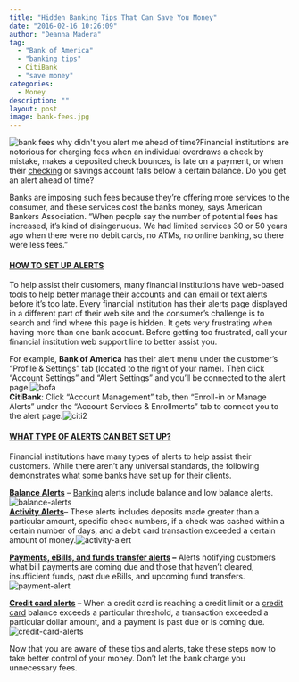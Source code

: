 ```yaml
---
title: "Hidden Banking Tips That Can Save You Money"
date: "2016-02-16 10:26:09"
author: "Deanna Madera"
tag:
  - "Bank of America"
  - "banking tips"
  - CitiBank
  - "save money"
categories:
  - Money
description: ""
layout: post
image: bank-fees.jpg
---
```


![bank fees why didn't you alert me ahead of time?](http://mt2.wpengine.com/wp-content/uploads/2015/11/bank-fees.jpg)Financial institutions are notorious for charging fees when an individual overdraws a check by mistake, makes a deposited check bounces, is late on a payment, or when their [checking](/how-to-get-your-moneys-worth-from-checking-accounts) or savings account falls below a certain balance. Do you get an alert ahead of time?

Banks are imposing such fees because they’re offering more services to the consumer, and these services cost the banks money, says American Bankers Association. “When people say the number of potential fees has increased, it’s kind of disingenuous. We had limited services 30 or 50 years ago when there were no debit cards, no ATMs, no online banking, so there were less fees.”

#### **<span style="text-decoration: underline;">HOW TO SET UP ALERTS</span>**

To help assist their customers, many financial institutions have web-based tools to help better manage their accounts and can email or text alerts before it’s too late. Every financial institution has their alerts page displayed in a different part of their web site and the consumer’s challenge is to search and find where this page is hidden. It gets very frustrating when having more than one bank account. Before getting too frustrated, call your financial institution web support line to better assist you.

For example, **Bank of America** has their alert menu under the customer’s “Profile &amp; Settings” tab (located to the right of your name). Then click “Account Settings” and “Alert Settings” and you’ll be connected to the alert page.![bofa](http://moderntips.com/wp-content/uploads/2015/11/bofa.png)  
**CitiBank**: Click “Account Management” tab, then “Enroll-in or Manage Alerts” under the “Account Services &amp; Enrollments” tab to connect you to the alert page.![citi2](http://moderntips.com/wp-content/uploads/2015/11/citi2.png)

#### **<span style="text-decoration: underline;">WHAT TYPE OF ALERTS CAN BET SET UP?</span>**

Financial institutions have many types of alerts to help assist their customers. While there aren’t any universal standards, the following demonstrates what some banks have set up for their clients.

**<span style="text-decoration: underline;">Balance Alerts</span>** – [Banking](/banks-vs-credit-unions-which-is-better) alerts include balance and low balance alerts.![balance-alerts](http://moderntips.com/wp-content/uploads/2015/11/balance-alerts.png)  
**<span style="text-decoration: underline;">Activity Alerts</span>**– These alerts includes deposits made greater than a particular amount, specific check numbers, if a check was cashed within a certain number of days, and a debit card transaction exceeded a certain amount of money.![activity-alert](http://moderntips.com/wp-content/uploads/2015/11/activity-alert.png)

**<span style="text-decoration: underline;">Payments, eBills, and funds transfer alerts</span> –** Alerts notifying customers what bill payments are coming due and those that haven’t cleared, insufficient funds, past due eBills, and upcoming fund transfers.![payment-alert](http://moderntips.com/wp-content/uploads/2015/11/payment-alert.png)

**<span style="text-decoration: underline;">Credit card alerts</span>** – When a credit card is reaching a credit limit or a [credit card](/what-you-need-to-know-about-credit-cards) balance exceeds a particular threshold, a transaction exceeded a particular dollar amount, and a payment is past due or is coming due.![credit-card-alerts](http://moderntips.com/wp-content/uploads/2015/11/credit-card-alerts.png)

Now that you are aware of these tips and alerts, take these steps now to take better control of your money. Don’t let the bank charge you unnecessary fees.
